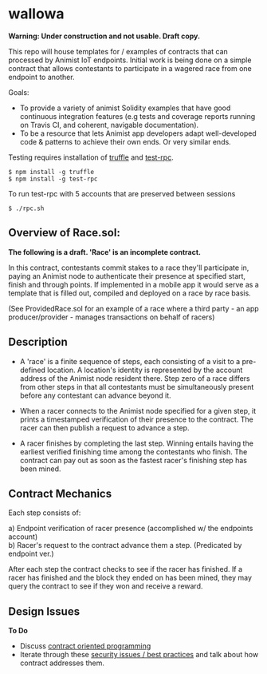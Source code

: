 # wallowa
**Warning: Under construction and not usable. Draft copy.**

This repo will house templates for / examples of contracts that can processed by Animist IoT endpoints. Initial work is being done on a simple contract that allows contestants to participate in a wagered race from one endpoint to another.

Goals: 

+ To provide a variety of animist Solidity examples that have good continuous integration features (e.g tests and coverage reports running on Travis CI,  and coherent, navigable documentation). 
+ To be a resource that lets Animist app developers adapt well-developed code & patterns to achieve their own ends. Or very similar ends. 

Testing requires installation of [truffle](https://github.com/ConsenSys/truffle) and [test-rpc](https://github.com/ethereumjs/testrpc).

```
$ npm install -g truffle
$ npm install -g test-rpc
```

To run test-rpc with 5 accounts that are preserved between sessions

```
$ ./rpc.sh
```

## Overview of Race.sol:  

**The following is a draft. 'Race' is an incomplete contract.**

In this contract, contestants commit stakes to a race they'll participate in, paying an Animist node to authenticate their presence at specified start, finish and through points. If implemented in a mobile app it would serve as a template that is filled out, compiled and deployed on a race by race basis. 

(See ProvidedRace.sol for an example of a race where a third party - an app producer/provider - manages transactions on behalf of racers)

## Description 

+ A 'race' is a finite sequence of steps, each consisting of a visit to a pre-defined location. A location's identity is represented by the account address of the Animist node resident there. Step zero of a race differs from other steps in that all contestants must be simultaneously present before any contestant can advance beyond it. 

+ When a racer connects to the Animist node specified for a given step, it prints a timestamped verification of their presence to the contract. The racer can then publish a request to advance a step.  

+ A racer finishes by completing the last step. Winning entails having the earliest verified finishing time among the contestants who finish. The contract can pay out as soon as the fastest racer's finishing step has been mined. 


## Contract Mechanics

Each step consists of: 

a) Endpoint verification of racer presence (accomplished w/ the endpoints account)  
b) Racer's request to the contract advance them a step. (Predicated by endpoint ver.)

After each step the contract checks to see if the racer has finished. If a racer has finished and the block they ended on has been mined, they may query the contract to see if they won and receive a reward.

## Design Issues

**To Do**

+ Discuss [contract oriented programming](https://medium.com/@gavofyork/condition-orientated-programming-969f6ba0161a#.vh880g6mw)
+ Iterate through these [security issues / best practices](https://github.com/ConsenSys/smart-contract-best-practices) and talk about how contract addresses them.


